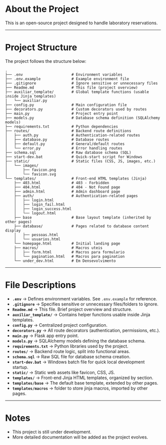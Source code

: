 # About the Project

This is an open-source project designed to handle laboratory reservations.

---

# Project Structure

The project follows the structure below:

```
.
├── .env                      # Environment variables
├── .env.example              # Example environment file
├── .gitignore                # Ignore sensitive or unnecessary files
├── Readme.md                 # This file (project overview)
├── auxiliar_template/        # Global template functions (usable inside Jinja templates)
│   └── auxiliar.py
├── config.py                 # Main configuration file
├── decorators.py             # Custom decorators used by routes
├── main.py                   # Project entry point
├── models.py                 # Database schema definition (SQLAlchemy models)
├── requirements.txt          # Python dependencies
├── routes/                   # Backend route definitions
│   ├── auth.py               # Authentication-related routes
│   ├── database.py           # Database routes
│   ├── default.py            # General/default routes
│   └── error.py              # Error handling routes
├── schema.sql                # Raw database schema (SQL)
├── start-dev.bat             # Quick-start script for Windows
├── static/                   # Static files (CSS, JS, images, etc.)
│   └── images/
│       ├── favicon.png
│       └── favicon.svg
└── templates/                # Front-end HTML templates (Jinja)
    ├── 403.html              # 403 - Forbidden
    ├── 404.html              # 404 - Not Found page
    ├── admin.html            # Admin dashboard page
    ├── auth/                 # Authentication-related pages
    │   ├── login.html
    │   ├── login_fail.html
    │   ├── login_success.html
    │   └── logout.html
    ├── base                  # Base layout template (inherited by other pages)
    ├── database/             # Pages related to database content display
    │   ├── pessoas.html
    │   └── usuarios.html
    └── homepage.html         # Initial landing page
    ├── macros/               # Macros uteis
    │   ├── form.html         # Macros para formulario
    │   └── pagination.html   # Macros para pagination
    └── under_dev.html        # Em Densevolvimento
```

---

# File Descriptions

- **`.env`** → Defines environment variables. See `.env.example` for reference.
- **`.gitignore`** → Specifies sensitive or unnecessary files/folders to ignore.
- **`Readme.md`** → This file. Brief project overview and structure.
- **`auxiliar_template/`** → Contains helper functions usable inside Jinja templates.
- **`config.py`** → Centralized project configuration.
- **`decorators.py`** → All route decorators (authentication, permissions, etc.).
- **`main.py`** → Flask app entry point.
- **`models.py`** → SQLAlchemy models defining the database schema.
- **`requirements.txt`** → Python libraries used by the project.
- **`routes/`** → Backend route logic, split into functional areas.
- **`schema.sql`** → Raw SQL file for database schema creation.
- **`start-dev.bat`** → Windows batch file for quick local development startup.
- **`static/`** → Static web assets like favicon, CSS, JS.
- **`templates/`** → Front-end Jinja HTML templates, organized by section.
- **`templates/base`** → The default base template, extended by other pages.
- **`templates/macros`** → folder to store jinja macros, imported by other pages.

---

# Notes

- This project is still under development.
- More detailed documentation will be added as the project evolves.
